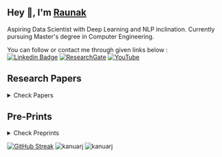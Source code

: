 <h2>Hey 👋, I'm <a href="https://kanuarj.github.io/raunakResume//">Raunak</a></h2>

Aspiring Data Scientist with Deep Learning and NLP inclination. Currently pursuing Master's degree in Computer Engineering.

You can follow or contact me through given links below :
<br>
[![Linkedin Badge](https://img.shields.io/badge/linkedin-%230077B5.svg?style=for-the-badge&logo=linkedin&logoColor=white)](https://in.linkedin.com/in/raunak-joshi-274a75133)
[![ResearchGate](https://img.shields.io/badge/ResearchGate-00CCBB?style=for-the-badge&logo=ResearchGate&logoColor=white)](https://www.researchgate.net/profile/Raunak-Joshi-2)
[![YouTube](https://img.shields.io/badge/YouTube-%23FF0000.svg?style=for-the-badge&logo=YouTube&logoColor=white)](https://www.youtube.com/c/RaunakJoshi)

<h2>Research Papers</h2>
<details>
  <summary>Check Papers</summary>
  
  - [Forged Image Detection using SOTA Image Classification Deep Learning Methods for Image Forensics with Error Level Analysis](https://doi.org/10.1109/ICCCNT54827.2022.9984489)
  - [Residual-Concatenate Neural Network with Deep Regularization Layers for Binary Classification](https://doi.org/10.1109/ICICCS53718.2022.9788437)
  - [Optimization Effects for Word Representations with L2-Regularized Non-Parametric Model for Contrasting Epochs](https://doi.org/10.1109/INCET54531.2022.9824562)
  - [Metric Effects based on Fluctuations in values of k in Nearest Neighbor Regressor](https://doi.org/10.1007/978-981-19-6004-8_12)
  - [Prediction of Maneuvering Status for Aerial Vehicles using Supervised Learning Methods](https://arxiv.org/abs/2206.10303)
  - [Combining Varied Learners for Binary Classification using Stacked Generalization](https://arxiv.org/abs/2202.08910)
  - [Binary Classification for High Dimensional Data using Supervised Non-Parametric Ensemble Method](https://arxiv.org/abs/2202.07779)
  - [Refactoring Faces under Bounding Box using Instance Segmentation Algorithms in Deep Learning for replacement of Editing Tools](https://doi.org/10.1007/978-981-16-4863-2_20)
  - [Succinct Differentiation of Disparate Boosting Ensemble Learning Methods for Prognostication of Polycystic Ovary Syndrome Diagnosis](https://doi.org/10.1109/ICAC353642.2021.9697163)
  - [Compendious Comparison of Capsule Network and Convolutional Neural Network through end-to-end Digit Classification Application](https://www.ijiccn.com/images/files/vol-2-issue2/paper2button.pdf)
  - [Approach to Avoid Resource Exhaustion Caused by Editing Tools for Automating Effects Using Noise Inducing Procedures in Deep Learning](https://www.ijiccn.com/approach-to-avoid-resource-exhaustion-caused-by-editing-tools-for-automating-effects-using-noise-inducing-procedures-in-deep-learning)
  
</details>

<h2>Pre-Prints</h2>
<details>
<summary>Check Preprints</summary>

- [Performance Comparison of Simple Transformer and Res-CNN-BiLSTM for Cyberbullying Classification](https://arxiv.org/abs/2206.02206)
- [Res-CNN-BiLSTM Network for overcoming Mental Health Disturbances caused due to Cyberbullying through Social Media](https://arxiv.org/abs/2204.09738)
- [Detection of Tool based Edited Images from Error Level Analysis and Convolutional Neural Network](https://arxiv.org/abs/2204.09075)
- [Effects of Parametric and Non-Parametric Methods on High Dimensional Sparse Matrix Representations](https://arxiv.org/abs/2202.02894)
- [Discriminant Analysis in Contrasting Dimensions for Polycystic Ovary Syndrome Prognostication](https://arxiv.org/abs/2201.03029)

</details>

[![GitHub Streak](https://streak-stats.demolab.com/?user=kanuarj)](https://git.io/streak-stats)
<img src="https://github-readme-stats.vercel.app/api?username=kanuarj&show_icons=true&count_private=true" alt="kanuarj" />
<img src="https://github-readme-stats.vercel.app/api/top-langs/?username=kanuarj" alt="kanuarj" />


<!---
kanuarj/kanuarj is a ✨ special ✨ repository because its `README.md` (this file) appears on your GitHub profile.
You can click the Preview link to take a look at your changes.
--->
